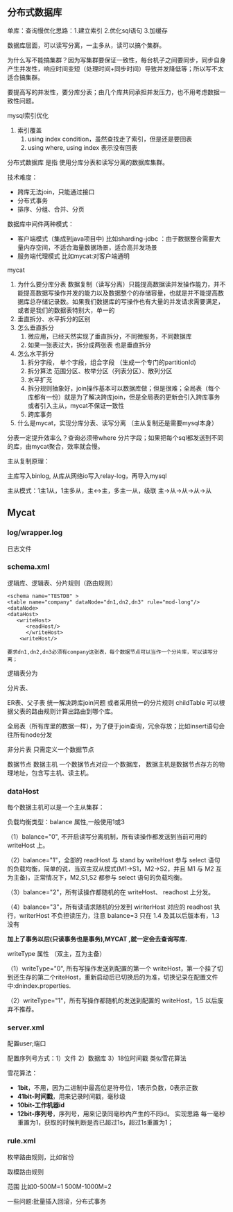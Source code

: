 ## 分布式数据库

单库：查询慢优化思路：1.建立索引 2.优化sql语句 3.加缓存

数据库层面，可以读写分离，一主多从，读可以搞个集群。 

为什么写不能搞集群？因为写集群要保证一致性，每台机子之间要同步，同步自身产生并发性，响应时间变短（处理时间+同步时间）导致并发降低等；所以写不太适合搞集群。

要提高写的并发性，要分库分表；由几个库共同承担并发压力，也不用考虑数据一致性问题。

mysql索引优化

1. 索引覆盖
   1. using index condition，虽然查找走了索引，但是还是要回表
   2. using where, using index 表示没有回表

分布式数据库 是指 使用分库分表和读写分离的数据库集群。

技术难度：

- 跨库无法join，只能通过接口
- 分布式事务
- 排序、分组、合并、分页

数据库中间件两种模式：

- 客户端模式（集成到java项目中) 比如sharding-jdbc  ：由于数据整合需要大量内存空间，不适合海量数据场景，适合高并发场景
- 服务端代理模式 比如mycat:对客户端通明

mycat

1. 为什么要分库分表  数据复制（读写分离）只能提高数据读并发操作能力，并不能提高数据写操作并发的能力以及数据整个的存储容量，也就是并不能提高数据库总存储记录数。如果我们数据库的写操作也有大量的并发请求需要满足，或者是我们的数据表特别大，单一的
2. 垂直拆分、水平拆分的区别
3. 怎么垂直拆分
   1. 微应用，已经天然实现了垂直拆分，不同微服务，不同数据库
   2. 如果一张表过大，拆分成两张表 也是垂直拆分
4. 怎么水平拆分
   1. 拆分字段， 单个字段，组合字段 （生成一个专门的partitionId)
   2. 拆分算法   范围分区、枚举分区（列表分区）、散列分区
   3. 水平扩充
   4. 拆分规则抽象好，join操作基本可以数据库做；但是很难；全局表（每个库都有一份）就是为了解决跨库join，但是全局表的更新会引入跨库事务或者引入主从，mycat不保证一致性
   5. 跨库事务
5. 什么是mycat，实现分库分表、读写分离 （主从复制还是需要mysql本身）



分表一定提升效率么？查询必须带where 分片字段；如果把每个sql都发送到不同的库，由mycat聚合，效率就会慢。

主从复制原理：

主库写入binlog, 从库从网络io写入relay-log，再导入mysql

主从模式：1主1从，1主多从，主<->主，多主一从，级联 主->从->从->从->从

## Mycat

### log/wrapper.log

日志文件

### schema.xml

逻辑库、逻辑表、分片规则（路由规则）

```
<schema name="TESTDB" >
<table name="company" dataNode="dn1,dn2,dn3" rule="mod-long"/>
<dataNode>
<dataHost>
   <writeHost>
      <readHost/>
      </writeHost>
    <writeHost/>

要求dn1,dn2,dn3必须有company这张表，每个数据节点可以当作一个分片库，可以读写分离；
```



逻辑表分为 

分片表、

ER表、父子表 统一解决跨库join问题 或者采用统一的分片规则 childTable 可以根据父表的路由规则计算出路由到哪个库。

全局表（所有库里的数据一样），为了便于join查询，冗余存放；比如insert语句会往所有node分发

非分片表 只需定义一个数据节点



数据节点  数据主机  一个数据节点对应一个数据库， 数据主机是数据节点存方的物理地址，包含写主机、读主机。

### dataHost

每个数据主机可以是一个主从集群：

 负载均衡类型：balance 属性,一般使用1或3

（1）balance="0", 不开启读写分离机制，所有读操作都发送到当前可用的writeHost 上。

（2）balance="1"，全部的 readHost 与 stand by writeHost 参与 select 语句的负载均衡，简单的说，当双主双从模式(M1->S1，M2->S2，并且 M1 与 M2 互为主备)，正常情况下，M2,S1,S2 都参与 select 语句的负载均衡。

（3）balance="2"，所有读操作都随机的在 writeHost、 readhost 上分发。

（4）balance="3"，所有读请求随机的分发到 wiriterHost 对应的 readhost 执行，writerHost 不负担读压力，注意 balance=3 只在 1.4 及其以后版本有，1.3 没有

**加上了事务以后(只读事务也是事务),MYCAT ,就一定会去查询写库.**

writeType 属性  （双主，互为主备）

（1）writeType="0", 所有写操作发送到配置的第一个 writeHost，第一个挂了切到还生存的第二个riteHost，重新启动后已切换后的为准，切换记录在配置文件中:dnindex.properties.

（2）writeType="1"，所有写操作都随机的发送到配置的 writeHost，1.5 以后废弃不推荐。

### server.xml

配置user;端口

配置序列号方式：1）文件 2）数据库 3）18位时间戳 类似雪花算法   

雪花算法：

- **1bit**，不用，因为二进制中最高位是符号位，1表示负数，0表示正数
- **41bit-时间戳**，用来记录时间戳，毫秒级
- **10bit-工作机器id**
- **12bit-序列号**，序列号，用来记录同毫秒内产生的不同id。 实现思路 每一毫秒重置为1，获取的时候判断是否已超过1s，超过1s重置为1；

### rule.xml

枚举路由规则，比如省份

取模路由规则

范围 比如0-500M=1 500M-1000M=2

一些问题:批量插入回滚，分布式事务

